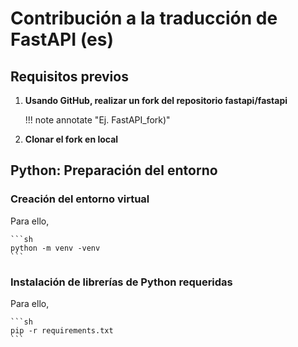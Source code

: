 # Contribución a la traducción de FastAPI (es)

## Requisitos previos

1. **Usando GitHub, realizar un fork del repositorio fastapi/fastapi**

    !!! note annotate "Ej. FastAPI_fork)"

2. **Clonar el fork en local**


## Python: Preparación del entorno

### Creación del entorno virtual

Para ello, 

    ```sh
    python -m venv -venv
    ```

### Instalación de librerías de Python requeridas

Para ello, 

    ```sh
    pip -r requirements.txt
    ```
